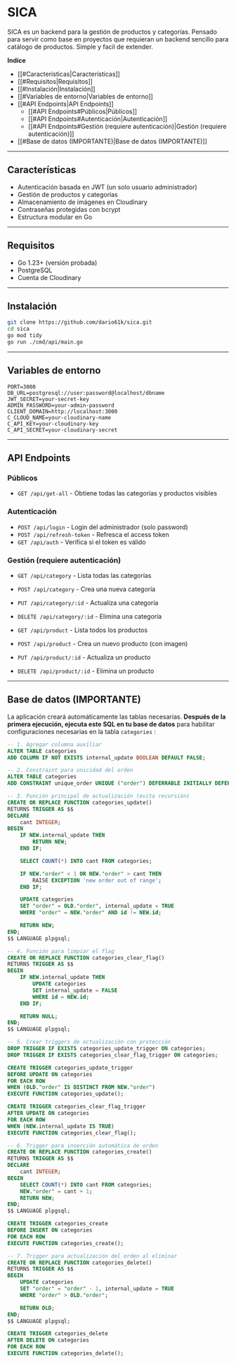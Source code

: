# SICA

SICA es un backend para la gestión de productos y categorías. Pensado para servir como base en proyectos que requieran un backend sencillo para catálogo de productos. Simple y facil de extender.

**Indíce**

- [[#Características|Características]]
- [[#Requisitos|Requisitos]]
- [[#Instalación|Instalación]]
- [[#Variables de entorno|Variables de entorno]]
- [[#API Endpoints|API Endpoints]]
	- [[#API Endpoints#Públicos|Públicos]]
	- [[#API Endpoints#Autenticación|Autenticación]]
	- [[#API Endpoints#Gestión (requiere autenticación)|Gestión (requiere autenticación)]]
- [[#Base de datos (IMPORTANTE)|Base de datos (IMPORTANTE)]]

---
## Características

- Autenticación basada en JWT (un solo usuario administrador)
- Gestión de productos y categorías
- Almacenamiento de imágenes en Cloudinary
- Contraseñas protegidas con bcrypt
- Estructura modular en Go

---
## Requisitos

- Go 1.23+ (versión probada)
- PostgreSQL
- Cuenta de Cloudinary

---
## Instalación

```bash
git clone https://github.com/dario61k/sica.git
cd sica
go mod tidy
go run ./cmd/api/main.go
```

---
## Variables de entorno

```env
PORT=3000
DB_URL=postgresql://user:password@localhost/dbname
JWT_SECRET=your-secret-key
ADMIN_PASSWORD=your-admin-password
CLIENT_DOMAIN=http://localhost:3000
C_CLOUD_NAME=your-cloudinary-name
C_API_KEY=your-cloudinary-key
C_API_SECRET=your-cloudinary-secret
```

---
## API Endpoints

### Públicos
- `GET /api/get-all` - Obtiene todas las categorías y productos visibles

### Autenticación
- `POST /api/login` - Login del administrador (solo password)
- `POST /api/refresh-token` - Refresca el access token
- `GET /api/auth` - Verifica si el token es válido

### Gestión (requiere autenticación)
- `GET /api/category` - Lista todas las categorías
- `POST /api/category` - Crea una nueva categoría
- `PUT /api/category/:id` - Actualiza una categoría
- `DELETE /api/category/:id` - Elimina una categoría

- `GET /api/product` - Lista todos los productos
- `POST /api/product` - Crea un nuevo producto (con imagen)
- `PUT /api/product/:id` - Actualiza un producto
- `DELETE /api/product/:id` - Elimina un producto

---
## Base de datos (IMPORTANTE)

La aplicación creará automáticamente las tablas necesarias. **Después de la primera ejecución, ejecuta este SQL en tu base de datos** para habilitar configuraciones necesarias en la tabla  `categories` :

```sql
-- 1. Agregar columna auxiliar
ALTER TABLE categories 
ADD COLUMN IF NOT EXISTS internal_update BOOLEAN DEFAULT FALSE;

-- 2. Constraint para unicidad del orden
ALTER TABLE categories 
ADD CONSTRAINT unique_order UNIQUE ("order") DEFERRABLE INITIALLY DEFERRED;

-- 3. Función principal de actualización (evita recursión)
CREATE OR REPLACE FUNCTION categories_update() 
RETURNS TRIGGER AS $$
DECLARE
    cant INTEGER;
BEGIN
    IF NEW.internal_update THEN
        RETURN NEW;
    END IF;

    SELECT COUNT(*) INTO cant FROM categories;

    IF NEW."order" < 1 OR NEW."order" > cant THEN
        RAISE EXCEPTION 'new order out of range';
    END IF;

    UPDATE categories
    SET "order" = OLD."order", internal_update = TRUE
    WHERE "order" = NEW."order" AND id != NEW.id;

    RETURN NEW;
END;
$$ LANGUAGE plpgsql;

-- 4. Función para limpiar el flag
CREATE OR REPLACE FUNCTION categories_clear_flag() 
RETURNS TRIGGER AS $$
BEGIN
    IF NEW.internal_update THEN
        UPDATE categories 
        SET internal_update = FALSE 
        WHERE id = NEW.id;
    END IF;

    RETURN NULL;
END;
$$ LANGUAGE plpgsql;

-- 5. Crear triggers de actualización con protección
DROP TRIGGER IF EXISTS categories_update_trigger ON categories;
DROP TRIGGER IF EXISTS categories_clear_flag_trigger ON categories;

CREATE TRIGGER categories_update_trigger
BEFORE UPDATE ON categories
FOR EACH ROW
WHEN (OLD."order" IS DISTINCT FROM NEW."order")
EXECUTE FUNCTION categories_update();

CREATE TRIGGER categories_clear_flag_trigger
AFTER UPDATE ON categories
FOR EACH ROW
WHEN (NEW.internal_update IS TRUE)
EXECUTE FUNCTION categories_clear_flag();

-- 6. Trigger para inserción automática de orden
CREATE OR REPLACE FUNCTION categories_create() 
RETURNS TRIGGER AS $$
DECLARE
    cant INTEGER;
BEGIN
    SELECT COUNT(*) INTO cant FROM categories;
    NEW."order" = cant + 1;
    RETURN NEW;
END;
$$ LANGUAGE plpgsql;

CREATE TRIGGER categories_create
BEFORE INSERT ON categories
FOR EACH ROW
EXECUTE FUNCTION categories_create();

-- 7. Trigger para actualización del orden al eliminar
CREATE OR REPLACE FUNCTION categories_delete() 
RETURNS TRIGGER AS $$
BEGIN
    UPDATE categories 
    SET "order" = "order" - 1, internal_update = TRUE 
    WHERE "order" > OLD."order";

    RETURN OLD;
END;
$$ LANGUAGE plpgsql;

CREATE TRIGGER categories_delete
AFTER DELETE ON categories
FOR EACH ROW
EXECUTE FUNCTION categories_delete();

```
